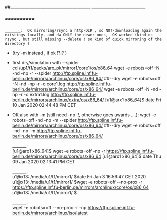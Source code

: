 ##________________________________________  ___________________________


#####  ==========  

	_______:  OK mirroring/rsync a http-DIR , so NOT-downloading again the existings locally, and dw ONLY the newer ones,  OK worked (kind os rsync , but still missing --delete ! so kind of quick mirroring of the directory )
- (try -m instead , if ok !?!? )
- first dry/simulation with  --spider  
cd  /up1/t1/packs/arx_pk/mirror1/core1/os/x86_64
wget   -e robots=off   -N -nd -np -r  --spider        http://ftp.spline.inf.fu-berlin.de/mirrors/archlinux/core/os/x86_64/   ##--dry
wget   -e robots=off   -N -nd -np -r  -o core1.log    http://ftp.spline.inf.fu-berlin.de/mirrors/archlinux/core/os/x86_64/
wget   -e robots=off   -N -nd -np -r  -o extra1.log   http://ftp.spline.inf.fu-berlin.de/mirrors/archlinux/extra/os/x86_64/
[u1@arx1 x86_64]$ date
Fri 10 Jan 2020 02:44:48 PM CET
- OK also with -m (still need -np  !!, otherwise goes uwards ....):
wget   -e robots=off  -nd -np -m  --spider  http://ftp.spline.inf.fu-berlin.de/mirrors/archlinux/core/os/x86_64/       ##--dry
wget   -e robots=off  -nd -np -m            http://ftp.spline.inf.fu-berlin.de/mirrors/archlinux/core/os/x86_64/

	_______:  
[u1@arx1 x86_64]$ wget -e robots=off -np  -r  https://ftp.spline.inf.fu-berlin.de/mirrors/archlinux/core/os/x86_64
[u1@arx1 x86_64]$ date
Thu 09 Jan 2020 02:13:41 PM CET

	_______:  
u1@x13: /media/u1/t1/mirror1/ $date
Fri Jan  3 16:56:47 CET 2020
u1@x13: /media/u1/t1/mirror1/ $wget -e robots=off --no-prox  -r  https://ftp.spline.inf.fu-berlin.de/mirrors/archlinux/core/os/x86_64
u1@x13: /media/u1/t1/mirror1/ $

	_______:  
wget -e robots=off --no-prox -r -np   https://ftp.spline.inf.fu-berlin.de/mirrors/archlinux/iso/latest

